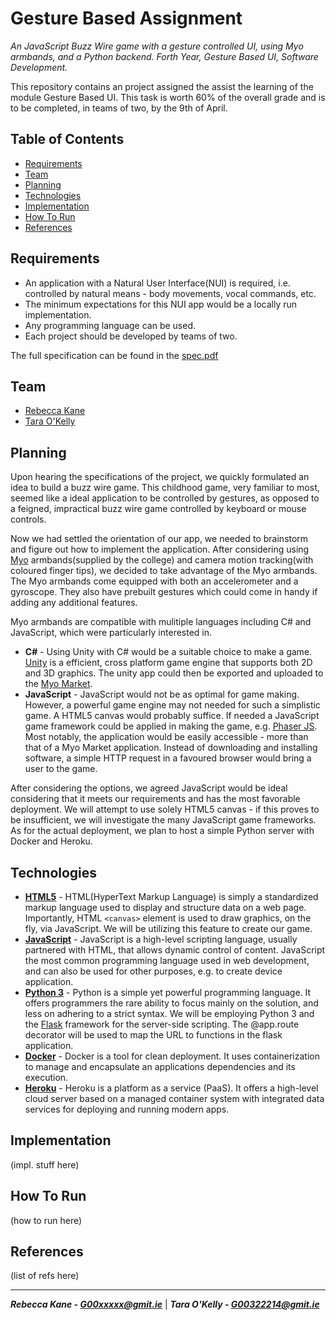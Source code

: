 # Gesture Based Assignment

*An JavaScript Buzz Wire game with a gesture controlled UI, using Myo armbands, and a Python backend. Forth Year, Gesture Based UI, Software Development.*

This repository contains an project assigned the assist the learning of the module Gesture Based UI. This task is worth 60% of the overall grade and is to be completed, in teams of two, by the 9th of April. 

## Table of Contents

+ [Requirements](#requirements)
+ [Team](#team)
+ [Planning](#planning)
+ [Technologies](#technologies)
+ [Implementation](#implementation)
+ [How To Run](#how-to-run)
+ [References](#references)

## Requirements

+ An application with a Natural User Interface(NUI) is required, i.e. controlled by natural means - body movements, vocal commands, etc.
+ The minimum expectations for this NUI app would be a locally run implementation.
+ Any programming language can be used.
+ Each project should be developed by teams of two.

The full specification can be found in the [spec.pdf](https://github.com/taraokelly/Gesture-Based-Assignment/blob/master/spec.pdf)

## Team 

+ [Rebecca Kane](https://github.com/rebeccabernie)
+ [Tara O'Kelly](https://github.com/taraokelly)

## Planning

Upon hearing the specifications of the project, we quickly formulated an idea to build a buzz wire game. This childhood game, very familiar to most, seemed like a ideal application to be controlled by gestures, as opposed to a feigned, impractical buzz wire game controlled by keyboard or mouse controls.

Now we had settled the orientation of our app, we needed to brainstorm and figure out how to implement the application. After considering using [Myo](https://www.myo.com) armbands(supplied by the college) and camera motion tracking(with coloured finger tips), we decided to take advantage of the Myo armbands. The Myo armbands come equipped with both an accelerometer and a gyroscope. They also have prebuilt gestures which could come in handy if adding any additional features. 

Myo armbands are compatible with mulitiple languages including C# and JavaScript, which were particularly interested in.

+ **C#** - Using Unity with C# would be a suitable choice to make a game. [Unity](https://unity3d.com) is a efficient, cross platform game engine that supports both 2D and 3D graphics. The unity app could then be exported and uploaded to the [Myo Market](https://market.myo.com/).
+ **JavaScript** - JavaScript would not be as optimal for game making. However, a powerful game engine may not needed for such a simplistic game. A HTML5 canvas would probably suffice. If needed a JavaScript game framework could be applied in making  the game, e.g. [Phaser JS](https://phaser.io/). Most notably, the application would be easily accessible - more than that of a Myo Market application. Instead of downloading and installing software, a simple HTTP request in a favoured browser would bring a user to the game. 

After considering the options, we agreed JavaScript would be ideal considering that it meets our requirements and has the most favorable deployment. We will attempt to use solely HTML5 canvas - if this proves to be insufficient, we will investigate the many JavaScript game frameworks. As for the actual deployment, we plan to host a simple Python server with Docker and Heroku.

## Technologies

+ [**HTML5**](https://developer.mozilla.org/en-US/docs/Web/Guide/HTML/HTML5) - HTML(HyperText Markup Language) is simply a standardized markup language used to display and structure data on a web page. Importantly, HTML ```<canvas>``` element is used to draw graphics, on the fly, via JavaScript. We will be utilizing this feature to create our game.
+ [**JavaScript**](https://www.javascript.com/) - JavaScript is a high-level scripting language, usually partnered with HTML, that allows dynamic control of content. JavaScript the most common programming language used in web development, and can also be used for other purposes, e.g. to create device application.
+ [**Python 3**](https://www.python.org/download/releases/3.0/) - Python is a simple yet powerful programming language. It offers programmers the rare ability to focus mainly on the solution, and less on adhering to a strict syntax. We will be employing Python 3 and the [Flask](http://flask.pocoo.org/) framework for the server-side scripting. The @app.route decorator will be used to map the URL to functions in the flask application.
+ [**Docker**](https://www.docker.com/) - Docker is a tool for clean deployment. It uses containerization to manage and encapsulate an applications dependencies and its execution.
+ [**Heroku**](https://www.heroku.com/) - Heroku is a platform as a service (PaaS). It offers a high-level cloud server based on a managed container system with integrated data services for deploying and running modern apps. 

## Implementation

(impl. stuff here)

## How To Run

(how to run here)

## References

(list of refs here)

-----

__*Rebecca Kane - G00xxxxx@gmit.ie*__ | __*Tara O'Kelly - G00322214@gmit.ie*__
